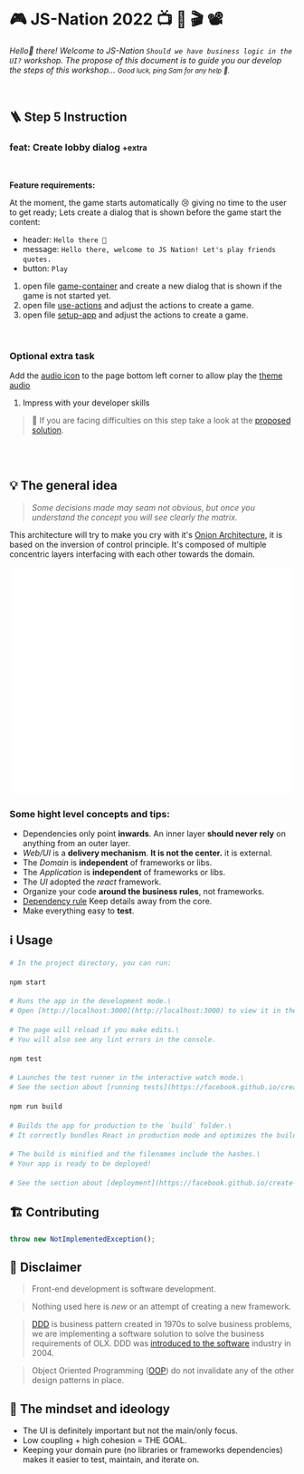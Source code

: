 # 🎮 JS-Nation 2022 📺 🍿 🎬 📽
_Hello👋 there! Welcome to JS-Nation `Should we have business logic in the UI?` workshop. The propose of this document is to guide you our develop the steps of this workshop... <small>Good luck, ping Sam for any help 🔔.</small>_

<br/>

## 🪜 **Step 5** Instruction

### feat: Create lobby dialog <small>+extra</small>

<br/>

**Feature requirements:**

At the moment, the game starts automatically 😢 giving no time to the user to get ready; Lets create a dialog that is shown before the game start the content:

- header: `Hello there 👋`
- message: `Hello there, welcome to JS Nation! Let's play friends quotes.`
- button: `Play`

1. open file [game-container](./src/ui/game-container.tsx) and create a new dialog that is shown if the game is not started yet.
2. open file [use-actions](./src/ui/hooks/use-actions.ts) and adjust the actions to create a game.
3. open file [setup-app](./src/infra/setup-app.ts) and adjust the actions to create a game.

<br/>

### Optional extra task

Add the [audio icon](./src/ui/components/audio-icon.tsx) to the page bottom left corner to allow play the [theme audio](./public/audio/friends-theme-8-bit.mp3)

1. Impress with your developer skills


> 👀 If you are facing difficulties on this step take a look at the [proposed solution](https://github.com/saribe/js-nation/commit/6bec1638908a15183c977bd50f412c289b174630).



<br/>
<br/>

## 💡 The general idea


> _Some decisions made may seam not obvious, but once you understand the concept you will see clearly the matrix._


This architecture will try to make you cry with it's [Onion Architecture](https://blog.avenuecode.com/domain-driven-design-and-onion-architecture), it is based on the inversion of control principle. It's composed of multiple concentric layers interfacing with each other towards the domain.

<p align="center" width="100%">
  <img src="./public/onion.svg" width="500"/>
</p>

### Some hight level concepts and tips:
- Dependencies only point **inwards**. An inner layer **should never rely** on anything from an outer layer.
- _Web/UI_ is a **delivery mechanism**. **It is not the center.** it is external.
- The _Domain_ is **independent** of frameworks or libs.
- The _Application_ is **independent** of frameworks or libs.
- The _UI_ adopted the _react_ framework.
- Organize your code **around the business rules**, not frameworks.
- [Dependency rule](https://blog.cleancoder.com/uncle-bob/2012/08/13/the-clean-architecture.html#the-dependency-rule) Keep details away from the core.
- Make everything easy to **test**.


## ℹ️ Usage

```bash
# In the project directory, you can run:

npm start

# Runs the app in the development mode.\
# Open [http://localhost:3000](http://localhost:3000) to view it in the browser.

# The page will reload if you make edits.\
# You will also see any lint errors in the console.

npm test

# Launches the test runner in the interactive watch mode.\
# See the section about [running tests](https://facebook.github.io/create-react-app/docs/running-tests) for more information.

npm run build

# Builds the app for production to the `build` folder.\
# It correctly bundles React in production mode and optimizes the build for the best performance.

# The build is minified and the filenames include the hashes.\
# Your app is ready to be deployed!

# See the section about [deployment](https://facebook.github.io/create-react-app/docs/deployment) for more information.
```

## 🏗 Contributing

```javascript
throw new NotImplementedException();
```

## 🤔 Disclaimer

> Front-end development is software development.

> Nothing used here is _new_ or an attempt of creating a new framework.

> [DDD](https://en.wikipedia.org/wiki/Domain-driven_design) is business pattern created in 1970s to solve business problems, we are implementing a software solution to solve the business requirements of OLX. DDD was [introduced to the software](https://www.dddcommunity.org/book/evans_2003) industry in 2004.

> Object Oriented Programming ([OOP](https://en.wikipedia.org/wiki/Object-oriented_programming)) do not invalidate any of the other design patterns in place.

## 🧠 The mindset and ideology

- The UI is definitely important but not the main/only focus.
- Low coupling + high cohesion = THE GOAL.
- Keeping your domain pure (no libraries or frameworks dependencies) makes it easier to test, maintain, and iterate on.

